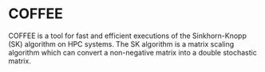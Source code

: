 # COFFEE
COFFEE is a tool for fast and efficient executions of the Sinkhorn-Knopp (SK) algorithm on HPC systems. The SK algorithm is a matrix scaling algorithm which can convert a non-negative matrix into a double stochastic matrix. 
